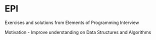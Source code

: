 # EPI
Exercises and solutions from Elements of Programming Interview

Motivation - Improve understanding on Data Structures and Algorithms
